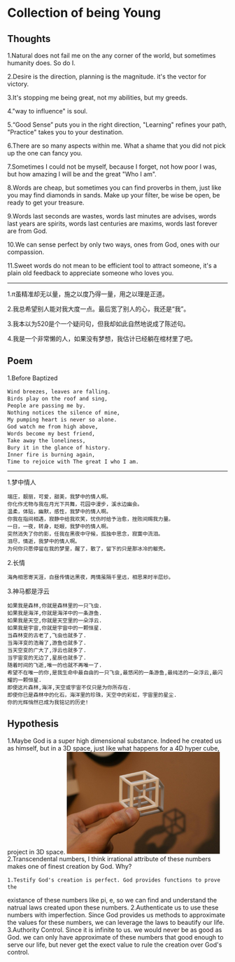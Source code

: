 # Collection of being Young

## Thoughts

1.Natural does not fail me on the any corner of the world, but sometimes
humanity does. So do I.

2.Desire is the direction, planning is the magnitude. it's the vector for
victory.

3.It's stopping me being great, not my abilities, but my greeds.

4."way to influence" is soul.

5.“Good Sense” puts you in the right direction, "Learning" refines your path,
"Practice" takes you to your destination.

6.There are so many aspects within me. What a shame that you did not pick up the
one can fancy you.

7.Sometimes I could not be myself, because I forget, not how poor I was, but how
amazing I will be and the great "Who I am".

8.Words are cheap, but sometimes you can find proverbs in them, just like you
may find diamonds in sands. Make up your filter, be wise be open, be ready to
get your treasure.

9.Words last seconds are wastes, words last minutes are advises, words last
years are spirits, words last centuries are maxims, words last forever are from
God.

10.We can sense perfect by only two ways, ones from God, ones with our
compassion.

11.Sweet words do not mean to be efficient tool to attract someone, it's a plain
old feedback to appreciate someone who loves you.


---
1.$\pi$虽精准却无以量，施之以度乃得一量，用之以理是正道。

2.我总希望别人能对我大度一点。最后宽了别人的心，我还是“我”。

3.我本以为520是个一个疑问句，但我却如此自然地说成了陈述句。

4.我是一个非常懒的人，如果没有梦想，我估计已经躺在棺材里了吧。


## Poem
1.Before Baptized

    Wind breezes, leaves are falling.
    Birds play on the roof and sing,
    People are passing me by.
    Nothing notices the silence of mine,
    My pumping heart is never so alone.
    God watch me from high above,
    Words become my best friend,
    Take away the loneliness,
    Bury it in the glance of history.
    Inner fire is burning again,
    Time to rejoice with The great I who I am.

---
1.梦中情人

    端庄，靓丽，可爱，甜美，我梦中的情人啊。
    你化作尤物与我在月光下共舞，花园中漫步，溪水边幽会。
    温柔，体贴，幽默，感性，我梦中的情人啊。
    你我在指间相遇，寂静中给我欢笑，忧伤时给予治愈，挫败间赐我力量。
    一日，一夜，转身，眨眼，我梦中的情人啊。
    突然消失了你的影，任我在黑夜中守候，孤独中思念，寂寞中流泪。
    泪尽，情逝，我梦中的情人啊。
    为何你只愿停留在我的梦里，醒了，散了，留下的只是那冰冷的躯壳。

2.长情

    海角相思寄天涯，白昼传情达黑夜，两情虽隔千里远，相思来时半层纱。

3.神马都是浮云

    如果我是森林,你就是森林里的一只飞虫.
    如果我是海洋,你就是海洋中的一条游鱼.
    如果我是天空,你就是天空里的一朵浮云.
    如果我是宇宙,你就是宇宙中的一颗恒星.
    当森林变的古老了,飞虫也就多了.
    当海洋变的浩瀚了,游鱼也就多了.
    当天空变的广大了,浮云也就多了.
    当宇宙变的无边了,星辰也就多了.
    随着时间的飞逝,唯一的也就不再唯一了.
    希望不在唯一的你,是我生命中最自由的一只飞虫,最悠闲的一条游鱼,最纯洁的一朵浮云,最闪耀的一颗恒星.
    即使这片森林,海洋,天空或宇宙不仅只是为你所存在.
    即使你已是森林中的化石，海洋里的珍珠，天空中的彩虹，宇宙里的星尘.
    你的光辉悄然已成为我铭记的历史!


## Hypothesis

1.Maybe God is a super high dimensional substance. Indeed he created us as
himself,
  but in a 3D space, just like what happens for a 4D hyper cube, project in 3D
space.
<img src="./resources/4d-hypercube.jpg" width="350">
2.Transcendental numbers, I think irrational attribute of these numbers makes
one of finest creation by God. Why?

    1.Testify God's creation is perfect. God provides functions to prove the
existance of these numbers like pi, e, so we can find and understand the natrual
laws created upon these numbers.
    2.Authenticate us to use these numbers with imperfection. Since God provides
us methods to approximate the values for these numbers, we can leverage the laws
to beautify our life.
    3.Authority Control. Since it is infinite to us. we would never be as good
as God. we can only have approximate of these numbers that good enough to serve
our life, but never get the exect value to rule the creation over God's control.


```{.python .input}

```

```{.python .input}

```
